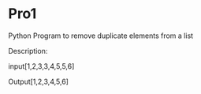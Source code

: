 # Pro1
Python Program to remove duplicate elements from a list 

Description:

input[1,2,3,3,4,5,5,6]

Output[1,2,3,4,5,6]
